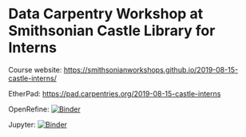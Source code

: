 # Data Carpentry Workshop at Smithsonian Castle Library for Interns

Course website: https://smithsonianworkshops.github.io/2019-08-15-castle-interns/

EtherPad: https://pad.carpentries.org/2019-08-15-castle-interns

OpenRefine: [![Binder](https://mybinder.org/badge_logo.svg)](https://mybinder.org/v2/gh/SmithsonianWorkshops/2019-08-15-castle-interns/binder-openrefine?urlpath=openrefine)

Jupyter: [![Binder](https://mybinder.org/badge_logo.svg)](https://mybinder.org/v2/gh/SmithsonianWorkshops/2019-08-15-castle-interns/binder-python)
